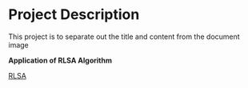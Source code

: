 # Project Description

This project is to separate out the title and content from the document image

**Application of RLSA Algorithm**

[RLSA](https://github.com/Vasistareddy/pythonRLSA)

